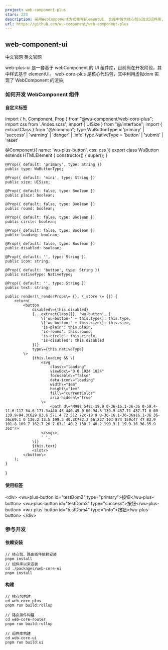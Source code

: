 ```yaml
---
project: web-component-plus
stars: 223
description: 采用WebComponent方式重写ElementUI, 仓库中包含核心包以及UI组件库,包括底层逻辑npm包以及UI实现
url: https://github.com/wu-component/web-component-plus
---
```


web-component-ui
----------------

中文官网 英文官网

web-plus-ui 是一套基于 webComponent 的 UI 组件库，目前尚在开发阶段，其中样式基于 elementUI。 web-core-plus 是核心代码包，其中利用虚拟dom 实现了 WebComponent 的渲染;

### 如何开发 WebComponent 组件

#### 自定义标签

import { h, Component, Prop } from "@wu-component/web-core-plus";
import css from './index.scss';
import { UISize } from "@/interface";
import { extractClass } from "@/common";
type WuButtonType \= 'primary' | 'success' | 'warning' | 'danger' | 'info'
type NativeType \= 'button' | 'submit' | 'reset'

@Component({
    name: 'wu-plus-button',
    css: css
})
export class WuButton extends HTMLElement {
    constructor() {
        super();
    }

    @Prop({ default: 'primary', type: String })
    public type: WuButtonType;

    @Prop({ default: 'mini', type: String })
    public size: UISize;

    @Prop({ default: false, type: Boolean })
    public plain: boolean;

    @Prop({ default: false, type: Boolean })
    public round: boolean;

    @Prop({ default: false, type: Boolean })
    public circle: boolean;

    @Prop({ default: false, type: Boolean })
    public loading: boolean;

    @Prop({ default: false, type: Boolean })
    public disabled: boolean;

    @Prop({ default: '', type: String })
    public icon: string;

    @Prop({ default: 'button', type: String })
    public nativeType: NativeType;

    @Prop({ default: '', type: String })
    public text: string;

    public render(\_renderProps\= {}, \_store \= {}) {
        return(
            <button
                disabled\={this.disabled}
                {...extractClass({}, 'wu-button', {
                    \['wu-button-' + this.type\]: this.type,
                    \['wu-button-' + this.size\]: this.size,
                    'is-plain': this.plain,
                    'is-round': this.round,
                    'is-circle': this.circle,
                    'is-disabled': this.disabled
                })}
                type\={this.nativeType}
            \>
                {this.loading && \[
                    <svg
                        class\="loading"
                        viewBox\="0 0 1024 1024"
                        focusable\="false"
                        data-icon\="loading"
                        width\="1em"
                        height\="1em"
                        fill\="currentColor"
                        aria-hidden\="true"
                    \>
                        <path d\="M988 548c-19.9 0-36-16.1-36-36 0-59.4-11.6-117-34.6-171.3a440.45 440.45 0 00-94.3-139.9 437.71 437.71 0 00-139.9-94.3C629 83.6 571.4 72 512 72c-19.9 0-36-16.1-36-36s16.1-36 36-36c69.1 0 136.2 13.5 199.3 40.3C772.3 66 827 103 874 150c47 47 83.9 101.8 109.7 162.7 26.7 63.1 40.2 130.2 40.2 199.3.1 19.9-16 36-35.9 36z"/>
                    </svg\>,
                    ' ',
                \]}
                {this.text}
                <slot/>
            </button\>
        );
    }
}

#### 使用标签

<div\>
    <wu-plus-button id\="testDom2" type\="primary"\>按钮</wu-plus-button\>
    <wu-plus-button id\="testDom3" type\="success"\>按钮</wu-plus-button\>
    <wu-plus-button id\="testDom4" type\="info"\>按钮</wu-plus-button\>
</div\>

### 参与开发

#### 依赖安装

```
// 核心包、路由插件依赖安装
pnpm install
// 组件库以来安装
cd ./packages/web-core-ui
pnpm install
```

#### 构建

```
// 核心包构建
cd web-core-plus
pnpm run build:rollup

// 路由插件构建
cd web-core-router
pnpm run build:rollup

// 组件库构建
cd web-core-ui
pnpm run build:ui
```
